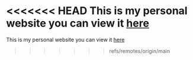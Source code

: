 <<<<<<< HEAD
This is my personal website you can view it [here]()
=======
This is my personal website you can view it [here]()
>>>>>>> refs/remotes/origin/main
